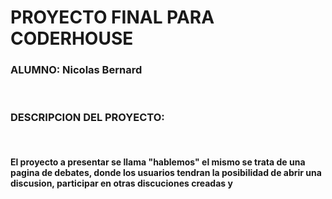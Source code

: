 <H1>PROYECTO FINAL PARA CODERHOUSE</H1>

<H3>ALUMNO: Nicolas Bernard</H3>
<br>
<h3>DESCRIPCION DEL PROYECTO:</h3>
<br>
<h4>El proyecto a presentar se llama "hablemos" el mismo se trata de una pagina de debates, donde los usuarios
tendran la posibilidad de abrir una discusion, participar en otras discuciones creadas y </h4>
